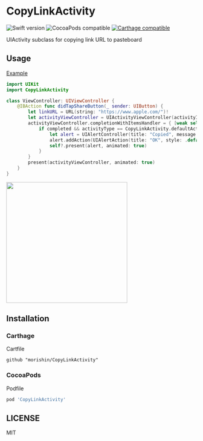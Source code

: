 # CopyLinkActivity

![Swift version](https://img.shields.io/badge/swift-4.0-orange.svg)
![CocoaPods compatible](https://cocoapod-badges.herokuapp.com/v/CopyLinkActivity/badge.png)
[![Carthage compatible](https://img.shields.io/badge/Carthage-compatible-4BC51D.svg?style=flat)](https://github.com/Carthage/Carthage)



UIActivity subclass for copying link URL to pasteboard

## Usage
[Example](https://github.com/morishin/CopyLinkActivity/tree/master/Example)
```swift
import UIKit
import CopyLinkActivity

class ViewController: UIViewController {
    @IBAction func didTapShareButton(_ sender: UIButton) {
        let linkURL = URL(string: "https://www.apple.com/")!
        let activityViewController = UIActivityViewController(activityItems: [linkURL], applicationActivities: [CopyLinkActivity()])
        activityViewController.completionWithItemsHandler = { [weak self] (activityType, completed, _, _) -> Void in
            if completed && activityType == CopyLinkActivity.defaultActivityType {
                let alert = UIAlertController(title: "Copied", message: linkURL.absoluteString, preferredStyle: .alert)
                alert.addAction(UIAlertAction(title: "OK", style: .default, handler: nil))
                self?.present(alert, animated: true)
            }
        }
        present(activityViewController, animated: true)
    }
}
```

<img src="https://user-images.githubusercontent.com/1413408/33467848-094aaa38-d69b-11e7-8a55-2849abe7d8a3.gif" width="320"/>

## Installation
### Carthage
Cartfile

```
github "morishin/CopyLinkActivity"
```

### CocoaPods
Podfile

```ruby
pod 'CopyLinkActivity'
```

## LICENSE
MIT
